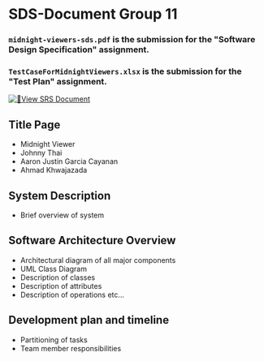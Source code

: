 # SDS-Document Group 11
### `midnight-viewers-sds.pdf` is the submission for the "Software Design Specification" assignment.
### `TestCaseForMidnightViewers.xlsx` is the submission for the "Test Plan" assignment.

[![📄View SRS Document](https://img.shields.io/badge/📄View-Document-white)](midnight-viewers-sds.pdf)

## Title Page
* Midnight Viewer
* Johnny Thai
* Aaron Justin Garcia Cayanan
* Ahmad Khwajazada

## System Description
* Brief overview of system

## Software Architecture Overview
* Architectural diagram of all major components
* UML Class Diagram
* Description of classes
* Description of attributes
* Description of operations
etc...

## Development plan and timeline
* Partitioning of tasks
* Team member responsibilities
